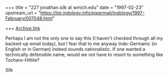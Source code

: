 +++
title = "227 jonathan.silk at wmich.edu"
date = "1997-02-23"
upstream_url = "https://list.indology.info/pipermail/indology/1997-February/007048.html"

+++
[Archive link](https://list.indology.info/pipermail/indology/1997-February/007048.html)

Perhaps I am not the only one to say this (I haven't checked through all my
backed-up email today), but I fear that to me anyway Indo-Germanic (in
English or in German) indeed sounds nationalistic.  If one wanted a
technically defensible name, would we not have to resort to something like
Tocharo-Hittite?

Silk




